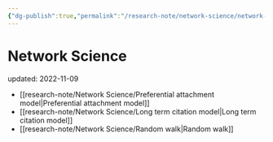 ```yaml
---
{"dg-publish":true,"permalink":"/research-note/network-science/network-science/","dgHomeLink":true,"dgPassFrontmatter":false}
---
```



# Network Science
updated: 2022-11-09


- [[research-note/Network Science/Preferential attachment model|Preferential attachment model]]
- [[research-note/Network Science/Long term citation model|Long term citation model]]
- [[research-note/Network Science/Random walk|Random walk]]